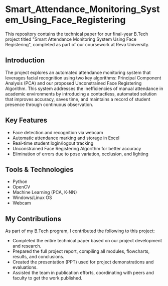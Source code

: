 # Smart_Attendance_Monitoring_System_Using_Face_Registering
This repository contains the technical paper for our final-year B.Tech project titled "Smart Attendance Monitoring System Using Face Registering", completed as part of our coursework at Reva University.

## Introduction
The project explores an automated attendance monitoring system that leverages facial recognition using two key algorithms: Principal Component Analysis (PCA) and our proposed Unconstrained Face Registering Algorithm. This system addresses the inefficiencies of manual attendance in academic environments by introducing a contactless, automated solution that improves accuracy, saves time, and maintains a record of student presence through continuous observation.

## Key Features
- Face detection and recognition via webcam
- Automatic attendance marking and storage in Excel
- Real-time student login/logout tracking
- Unconstrained Face Registering Algorithm for better accuracy
- Elimination of errors due to pose variation, occlusion, and lighting

## Tools & Technologies
- Python
- OpenCV
- Machine Learning (PCA, K-NN)
- Windows/Linux OS
- Webcam

## My Contributions
As part of my B.Tech program, I contributed the following to this project:
- Completed the entire technical paper based on our project development and research.
- Prepared the full project report, compiling all modules, flowcharts, results, and conclusions.
- Created the presentation (PPT) used for project demonstrations and evaluations.
- Assisted the team in publication efforts, coordinating with peers and faculty to get the work published.



